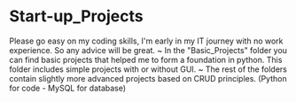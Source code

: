 # Start-up_Projects
Please go easy on my coding skills, I'm early in my IT journey with no work experience. So any advice will be great.
~
In the "Basic_Projects" folder you can find basic projects that helped me to form a foundation in python. 
This folder includes simple projects with or without GUI.
~
The rest of the folders contain slightly more advanced projects based on CRUD principles. (Python for code - MySQL for database)
